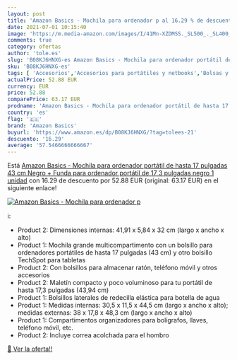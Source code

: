```yaml
---
layout: post
title: 'Amazon Basics - Mochila para ordenador p al 16.29 % de descuento'
date: 2021-07-01 10:15:40
image: 'https://m.media-amazon.com/images/I/41Mn-XZDMSS._SL500_._SL400_.jpg'
comments: true
category: ofertas
author: 'tole.es'
slug: 'B08KJ6HNXG-es Amazon Basics - Mochila para ordenador portátil de hasta...'
sku: 'B08KJ6HNXG-es'
tags: [ 'Accesorios','Accesorios para portátiles y netbooks','Bolsas y fundas para portátiles y netbooks','Informática','Mochilas para portátiles y netbooks','amazon basics','mochila', ]
actualPrice: 52.88 EUR
currency: EUR
price: 52.88
comparePrice: 63.17 EUR
prodname: 'Amazon Basics - Mochila para ordenador portátil de hasta 17 pulgadas  43 cm   Negro + Funda para ordenador portátil de 17 3 pulgadas  negro  1 unidad'
country: 'es'
flag: '🇪🇸'
brand: 'Amazon Basics'
buyurl: 'https://www.amazon.es/dp/B08KJ6HNXG/?tag=tolees-21'
descuento: '16.29'
average: '57.5466666666667'
---
```


Está [Amazon Basics - Mochila para ordenador portátil de hasta 17 pulgadas  43 cm   Negro + Funda para ordenador portátil de 17 3 pulgadas  negro  1 unidad](https://www.amazon.es/dp/B08KJ6HNXG/?tag=tolees-21) con 16.29 de descuento por 52.88 EUR (original: 63.17 EUR) en el siguiente enlace!

[![Amazon Basics - Mochila para ordenador p](https://m.media-amazon.com/images/I/41Mn-XZDMSS._SL500_._SL400_.jpg)](https://www.amazon.es/dp/B08KJ6HNXG/?tag=tolees-21)

ℹ️:

- Product 2: Dimensiones internas: 41,91 x 5,84 x 32 cm (largo x ancho x alto)
- Product 1: Mochila grande multicompartimento con un bolsillo para ordenadores portátiles de hasta 17 pulgadas (43 cm) y otro bolsillo TechSpot para tabletas
- Product 2: Con bolsillos para almacenar ratón, teléfono móvil y otros accesorios
- Product 2: Maletín compacto y poco voluminoso para tu portátil de hasta 17,3 pulgadas (43,94 cm)
- Product 1: Bolsillos laterales de redecilla elástica para botella de agua
- Product 1: Medidas internas: 30,5 x 11,5 x 44,5 cm (largo x ancho x alto); medidas externas: 38 x 17,8 x 48,3 cm (largo x ancho x alto)
- Product 1: Compartimentos organizadores para bolígrafos, llaves, teléfono móvil, etc.
- Product 2: Incluye correa acolchada para el hombro

[🛒 Ver la oferta!!](https://www.amazon.es/dp/B08KJ6HNXG/?tag=tolees-21)
